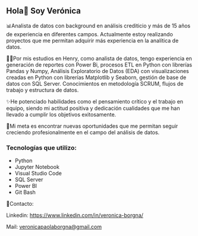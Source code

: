 ## Hola👋 Soy Verónica

📊Analista de datos con background en análisis crediticio y más de 15 años de experiencia en diferentes campos. Actualmente estoy realizando proyectos que me permitan adquirir más experiencia en la analítica de datos.

👩‍💻Por mis estudios en Henry, como analista de datos, tengo experiencia en generación de reportes con Power Bi, procesos ETL en Python con librerías Pandas y Numpy, Análisis Exploratorio de Datos (EDA) con visualizaciones creadas en Python con librerías Matplotlib y Seaborn, gestión de base de datos con SQL Server. Conocimientos en metodología SCRUM, flujos de trabajo y estructura de datos. 

✨️He potenciado habilidades como el pensamiento crítico y el trabajo en equipo, siendo mi actitud positiva y dedicación cualidades que me han llevado a cumplir los objetivos exitosamente.

🔎Mi meta es encontrar nuevas oportunidades que me permitan seguir creciendo profesionalmente en el campo del análisis de datos.

### Tecnologías que utilizo:
- Python
- Jupyter Notebook
- Visual Studio Code
- SQL Server
- Power BI
- Git Bash

📧Contacto:

Linkedin: https://www.linkedin.com/in/veronica-borgna/

Mail: veronicapaolaborgna@gmail.com
